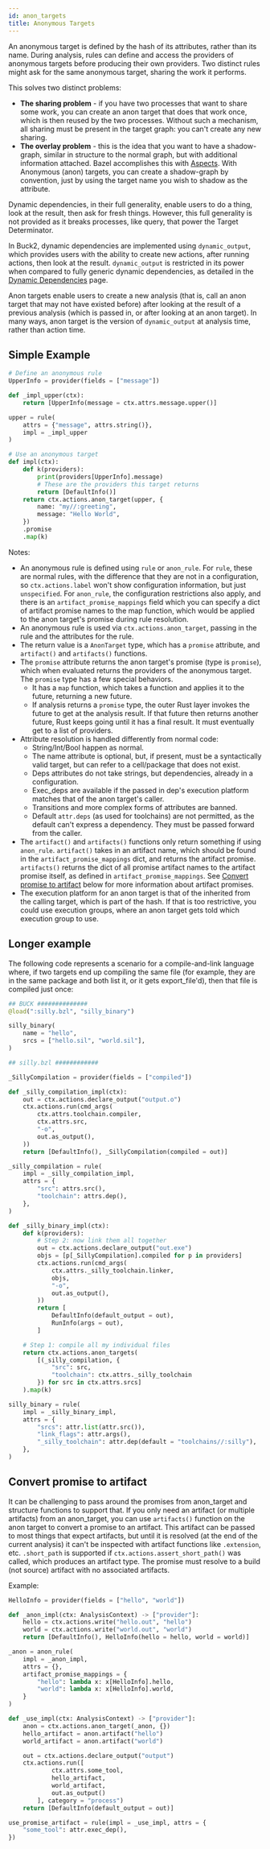 ```yaml
---
id: anon_targets
title: Anonymous Targets
---
```


An anonymous target is defined by the hash of its attributes, rather than its
name. During analysis, rules can define and access the providers of anonymous
targets before producing their own providers. Two distinct rules might ask for
the same anonymous target, sharing the work it performs.

This solves two distinct problems:

- **The sharing problem** - if you have two processes that want to share some
  work, you can create an anon target that does that work once, which is then
  reused by the two processes. Without such a mechanism, all sharing must be
  present in the target graph: you can't create any new sharing.
- **The overlay problem** - this is the idea that you want to have a
  shadow-graph, similar in structure to the normal graph, but with additional
  information attached. Bazel accomplishes this with
  [Aspects](https://bazel.build/extending/aspects). With Anonymous (anon)
  targets, you can create a shadow-graph by convention, just by using the target
  name you wish to shadow as the attribute.

Dynamic dependencies, in their full generality, enable users to do a thing, look
at the result, then ask for fresh things. However, this full generality is not
provided as it breaks processes, like query, that power the Target Determinator.

In Buck2, dynamic dependencies are implemented using `dynamic_output`, which
provides users with the ability to create new actions, after running actions,
then look at the result. `dynamic_output` is restricted in its power when
compared to fully generic dynamic dependencies, as detailed in the
[Dynamic Dependencies](dynamic_dependencies.md) page.

Anon targets enable users to create a new analysis (that is, call an anon target
that may not have existed before) after looking at the result of a previous
analysis (which is passed in, or after looking at an anon target). In many ways,
anon target is the version of `dynamic_output` at analysis time, rather than
action time.

## Simple Example

```python
# Define an anonymous rule
UpperInfo = provider(fields = ["message"])

def _impl_upper(ctx):
    return [UpperInfo(message = ctx.attrs.message.upper()]

upper = rule(
    attrs = {"message", attrs.string()},
    impl = _impl_upper
)

# Use an anonymous target
def impl(ctx):
    def k(providers):
        print(providers[UpperInfo].message)
        # These are the providers this target returns
        return [DefaultInfo()]
    return ctx.actions.anon_target(upper, {
        name: "my//:greeting",
        message: "Hello World",
    })
    .promise
    .map(k)
```

Notes:

- An anonymous rule is defined using `rule` or `anon_rule`. For `rule`, these
  are normal rules, with the difference that they are not in a configuration, so
  `ctx.actions.label` won't show configuration information, but just
  `unspecified`. For `anon_rule`, the configuration restrictions also apply, and
  there is an `artifact_promise_mappings` field which you can specify a dict of
  artifact promise names to the map function, which would be applied to the anon
  target's promise during rule resolution.
- An anonymous rule is used via `ctx.actions.anon_target`, passing in the rule
  and the attributes for the rule.
- The return value is a `AnonTarget` type, which has a `promise` attribute, and
  `artifact()` and `artifacts()` functions.
- The `promise` attribute returns the anon target's promise (type is `promise`),
  which when evaluated returns the providers of the anonymous target. The
  `promise` type has a few special behaviors.
  - It has a `map` function, which takes a function and applies it to the
    future, returning a new future.
  - If analysis returns a `promise` type, the outer Rust layer invokes the
    future to get at the analysis result. If that future then returns another
    future, Rust keeps going until it has a final result. It must eventually get
    to a list of providers.
- Attribute resolution is handled differently from normal code:
  - String/Int/Bool happen as normal.
  - The name attribute is optional, but, if present, must be a syntactically
    valid target, but can refer to a cell/package that does not exist.
  - Deps attributes do not take strings, but dependencies, already in a
    configuration.
  - Exec_deps are available if the passed in dep's execution platform matches
    that of the anon target's caller.
  - Transitions and more complex forms of attributes are banned.
  - Default `attr.deps` (as used for toolchains) are not permitted, as the
    default can't express a dependency. They must be passed forward from the
    caller.
- The `artifact()` and `artifacts()` functions only return something if using
  `anon_rule`. `artifact()` takes in an artifact name, which should be found in
  the `artifact_promise_mappings` dict, and returns the artifact promise.
  `artifacts()` returns the dict of all promise artifact names to the artifact
  promise itself, as defined in `artifact_promise_mappings`. See
  [Convert promise to artifact](#convert-promise-to-artifact) below for more
  information about artifact promises.
- The execution platform for an anon target is that of the inherited from the
  calling target, which is part of the hash. If that is too restrictive, you
  could use execution groups, where an anon target gets told which execution
  group to use.

## Longer example

The following code represents a scenario for a compile-and-link language where,
if two targets end up compiling the same file (for example, they are in the same
package and both list it, or it gets export_file'd), then that file is compiled
just once:

```python
## BUCK ##############
@load(":silly.bzl", "silly_binary")

silly_binary(
    name = "hello",
    srcs = ["hello.sil", "world.sil"],
)

## silly.bzl ############

_SillyCompilation = provider(fields = ["compiled"])

def _silly_compilation_impl(ctx):
    out = ctx.actions.declare_output("output.o")
    ctx.actions.run(cmd_args(
        ctx.attrs.toolchain.compiler,
        ctx.attrs.src,
        "-o",
        out.as_output(),
    ))
    return [DefaultInfo(), _SillyCompilation(compiled = out)]

_silly_compilation = rule(
    impl = _silly_compilation_impl,
    attrs = {
        "src": attrs.src(),
        "toolchain": attrs.dep(),
    },
)

def _silly_binary_impl(ctx):
    def k(providers):
        # Step 2: now link them all together
        out = ctx.actions.declare_output("out.exe")
        objs = [p[_SillyCompilation].compiled for p in providers]
        ctx.actions.run(cmd_args(
            ctx.attrs._silly_toolchain.linker,
            objs,
            "-o",
            out.as_output(),
        ))
        return [
            DefaultInfo(default_output = out),
            RunInfo(args = out),
        ]

    # Step 1: compile all my individual files
    return ctx.actions.anon_targets(
        [(_silly_compilation, {
            "src": src,
            "toolchain": ctx.attrs._silly_toolchain
        }) for src in ctx.attrs.srcs]
    ).map(k)

silly_binary = rule(
    impl = _silly_binary_impl,
    attrs = {
        "srcs": attr.list(attr.src()),
        "link_flags": attr.args(),
        "_silly_toolchain": attr.dep(default = "toolchains//:silly"),
    },
)
```

## Convert promise to artifact

It can be challenging to pass around the promises from anon_target and structure
functions to support that. If you only need an artifact (or multiple artifacts)
from an anon_target, you can use `artifacts()` function on the anon target to
convert a promise to an artifact. This artifact can be passed to most things
that expect artifacts, but until it is resolved (at the end of the current
analysis) it can't be inspected with artifact functions like `.extension`, etc.
`.short_path` is supported if `ctx.actions.assert_short_path()` was called,
which produces an artifact type. The promise must resolve to a build (not
source) artifact with no associated artifacts.

Example:

```python
HelloInfo = provider(fields = ["hello", "world"])

def _anon_impl(ctx: AnalysisContext) -> ["provider"]:
    hello = ctx.actions.write("hello.out", "hello")
    world = ctx.actions.write("world.out", "world")
    return [DefaultInfo(), HelloInfo(hello = hello, world = world)]

_anon = anon_rule(
    impl = _anon_impl,
    attrs = {},
    artifact_promise_mappings = {
        "hello": lambda x: x[HelloInfo].hello,
        "world": lambda x: x[HelloInfo].world,
    }
)

def _use_impl(ctx: AnalysisContext) -> ["provider"]:
    anon = ctx.actions.anon_target(_anon, {})
    hello_artifact = anon.artifact("hello")
    world_artifact = anon.artifact("world")

    out = ctx.actions.declare_output("output")
    ctx.actions.run([
            ctx.attrs.some_tool,
            hello_artifact,
            world_artifact,
            out.as_output()
        ], category = "process")
    return [DefaultInfo(default_output = out)]

use_promise_artifact = rule(impl = _use_impl, attrs = {
    "some_tool": attr.exec_dep(),
})

```
